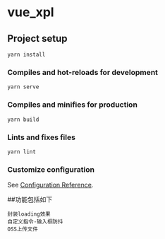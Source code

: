 # vue_xpl

## Project setup
```
yarn install
```

### Compiles and hot-reloads for development
```
yarn serve
```

### Compiles and minifies for production
```
yarn build
```

### Lints and fixes files
```
yarn lint
```

### Customize configuration
See [Configuration Reference](https://cli.vuejs.org/config/).

##功能包括如下

```
封装loading效果
自定义指令-输入框防抖
OSS上传文件
```

